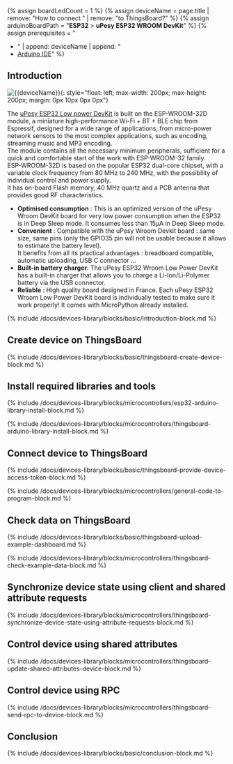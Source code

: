 
{% assign boardLedCount = 1 %}
{% assign deviceName = page.title | remove: "How to connect " | remove: "to ThingsBoard?" %}
{% assign arduinoBoardPath = "**ESP32** > **uPesy ESP32 WROOM DevKit**" %}
{% assign prerequisites = "
- " | append: deviceName | append: "
- [Arduino IDE](https://www.arduino.cc/en/software)"
  %}

## Introduction

![{{deviceName}}](/images/devices-library/{{page.deviceImageFileName}}){: style="float: left; max-width: 200px; max-height: 200px; margin: 0px 10px 0px 0px"}

The [uPesy ESP32 Low power DevKit](https://www.upesy.com/products/upesy-esp32-wroom-low-power-devkit) is built on the ESP-WROOM-32D module, a miniature high-performance Wi-Fi + BT + BLE chip from Espressif, designed for a wide range of applications, from micro-power network sensors to the most complex applications, such as encoding, streaming music and MP3 encoding.  
The module contains all the necessary minimum peripherals, sufficient for a quick and comfortable start of the work with ESP-WROOM-32 family.  
ESP-WROOM-32D is based on the popular ESP32 dual-core chipset, with a variable clock frequency from 80 MHz to 240 MHz, with the possibility of individual control and power supply.  
It has on-board Flash memory, 40 MHz quartz and a PCB antenna that provides good RF characteristics.

- **Optimised consumption** : This is an optimized version of the uPesy Wroom DevKit board for very low power consumption when the ESP32 is in Deep Sleep mode. It consumes less than 15µA in Deep Sleep mode.  
- **Convenient** : Compatible with the uPesy Wroom Devkit board : same size, same pins (only the GPIO35 pin will not be usable because it allows to estimate the battery level).  
  It benefits from all its practical advantages : breadboard compatible, automatic uploading, USB C connector ...  
- **Built-in battery charger**: The uPesy ESP32 Wroom Low Power DevKit has a built-in charger that allows you to charge a Li-Ion/Li-Polymer battery via the USB connector.  
- **Reliable** : High quality board designed in France. Each uPesy ESP32 Wroom Low Power DevKit board is individually tested to make sure it work properly! It comes with MicroPython already installed.  

{% include /docs/devices-library/blocks/basic/introduction-block.md %}

## Create device on ThingsBoard

{% include /docs/devices-library/blocks/basic/thingsboard-create-device-block.md %}

## Install required libraries and tools

{% include /docs/devices-library/blocks/microcontrollers/esp32-arduino-library-install-block.md %}

{% include /docs/devices-library/blocks/microcontrollers/thingsboard-arduino-library-install-block.md %}

## Connect device to ThingsBoard

{% include /docs/devices-library/blocks/basic/thingsboard-provide-device-access-token-block.md %}

{% include /docs/devices-library/blocks/microcontrollers/general-code-to-program-block.md %}

## Check data on ThingsBoard

{% include /docs/devices-library/blocks/basic/thingsboard-upload-example-dashboard.md %}

{% include /docs/devices-library/blocks/microcontrollers/thingsboard-check-example-data-block.md %}

## Synchronize device state using client and shared attribute requests

{% include /docs/devices-library/blocks/microcontrollers/thingsboard-synchronize-device-state-using-attribute-requests-block.md %}

## Control device using shared attributes

{% include /docs/devices-library/blocks/microcontrollers/thingsboard-update-shared-attributes-device-block.md %}

## Control device using RPC

{% include /docs/devices-library/blocks/microcontrollers/thingsboard-send-rpc-to-device-block.md %}

## Conclusion

{% include /docs/devices-library/blocks/basic/conclusion-block.md %}
